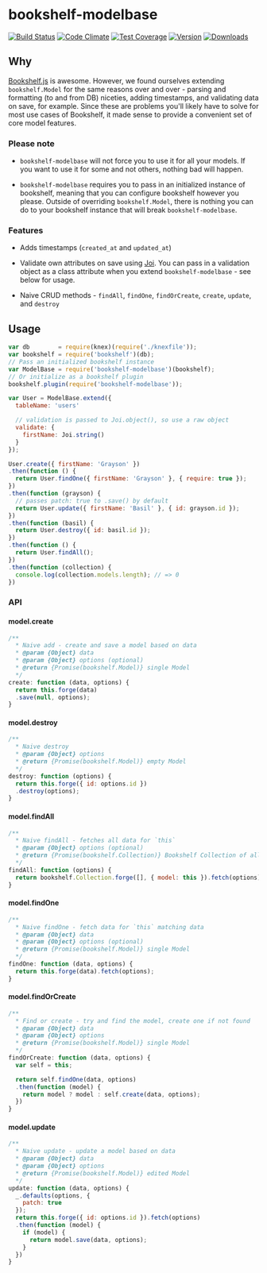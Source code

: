 # bookshelf-modelbase
[![Build Status](https://travis-ci.org/bsiddiqui/bookshelf-modelbase.svg?branch=master)](https://travis-ci.org/bsiddiqui/bookshelf-modelbase) [![Code Climate](https://codeclimate.com/github/bsiddiqui/bookshelf-modelbase/badges/gpa.svg)](https://codeclimate.com/github/bsiddiqui/bookshelf-modelbase) [![Test Coverage](https://codeclimate.com/github/bsiddiqui/bookshelf-modelbase/badges/coverage.svg)](https://codeclimate.com/github/bsiddiqui/bookshelf-modelbase) [![Version](https://badge.fury.io/js/bookshelf-modelbase.svg)](http://badge.fury.io/js/bookshelf-modelbase) [![Downloads](http://img.shields.io/npm/dm/bookshelf-modelbase.svg)](https://www.npmjs.com/package/bookshelf-modelbase)

## Why
[Bookshelf.js](https://github.com/tgriesser/bookshelf) is awesome. However,
we found ourselves extending `bookshelf.Model` for the same reasons over and
over - parsing and formatting (to and from DB) niceties, adding timestamps, and
validating data on save, for example. Since these are problems you'll likely
have to solve for most use cases of Bookshelf, it made sense to provide a
convenient set of core model features.

### Please note
* `bookshelf-modelbase` will not force you to use it for all your models.
If you want to use it for some and not others, nothing bad will happen.

* `bookshelf-modelbase` requires you to pass in an initialized instance
of bookshelf, meaning that you can configure bookshelf however you please.
Outside of overriding `bookshelf.Model`, there is nothing you can do to
your bookshelf instance that will break `bookshelf-modelbase`.

### Features
* Adds timestamps (`created_at` and `updated_at`)

* Validate own attributes on save using [Joi](https://github.com/hapijs/joi).
You can pass in a validation object as a class attribute when you extend
`bookshelf-modelbase` - see below for usage.

* Naive CRUD methods - `findAll`, `findOne`, `findOrCreate`, `create`, `update`, and `destroy`

## Usage
```javascript
var db        = require(knex)(require('./knexfile'));
var bookshelf = require('bookshelf')(db);
// Pass an initialized bookshelf instance
var ModelBase = require('bookshelf-modelbase')(bookshelf);
// Or initialize as a bookshelf plugin
bookshelf.plugin(require('bookshelf-modelbase'));

var User = ModelBase.extend({
  tableName: 'users'

  // validation is passed to Joi.object(), so use a raw object
  validate: {
    firstName: Joi.string()
  }
});

User.create({ firstName: 'Grayson' })
.then(function () {
  return User.findOne({ firstName: 'Grayson' }, { require: true });
})
.then(function (grayson) {
  // passes patch: true to .save() by default
  return User.update({ firstName: 'Basil' }, { id: grayson.id });
})
.then(function (basil) {
  return User.destroy({ id: basil.id });
})
.then(function () {
  return User.findAll();
})
.then(function (collection) {
  console.log(collection.models.length); // => 0
})

```

### API

#### model.create

```js
/**
  * Naive add - create and save a model based on data
  * @param {Object} data
  * @param {Object} options (optional)
  * @return {Promise(bookshelf.Model)} single Model
  */
create: function (data, options) {
  return this.forge(data)
  .save(null, options);
}
```

#### model.destroy

```js
/**
  * Naive destroy
  * @param {Object} options
  * @return {Promise(bookshelf.Model)} empty Model
  */
destroy: function (options) {
  return this.forge({ id: options.id })
  .destroy(options);
}
```

#### model.findAll

```javascript
/**
  * Naive findAll - fetches all data for `this`
  * @param {Object} options (optional)
  * @return {Promise(bookshelf.Collection)} Bookshelf Collection of all Models
  */
findAll: function (options) {
  return bookshelf.Collection.forge([], { model: this }).fetch(options);
}
```

#### model.findOne

```js
/**
  * Naive findOne - fetch data for `this` matching data
  * @param {Object} data
  * @param {Object} options (optional)
  * @return {Promise(bookshelf.Model)} single Model
  */
findOne: function (data, options) {
  return this.forge(data).fetch(options);
}
```

#### model.findOrCreate
```js
/**
  * Find or create - try and find the model, create one if not found
  * @param {Object} data
  * @param {Object} options
  * @return {Promise(bookshelf.Model)} single Model
  */
findOrCreate: function (data, options) {
  var self = this;

  return self.findOne(data, options)
  .then(function (model) {
    return model ? model : self.create(data, options);
  })
}
```

#### model.update

```js
/**
  * Naive update - update a model based on data
  * @param {Object} data
  * @param {Object} options
  * @return {Promise(bookshelf.Model)} edited Model
  */
update: function (data, options) {
  _.defaults(options, {
    patch: true
  });
  return this.forge({ id: options.id }).fetch(options)
  .then(function (model) {
    if (model) {
      return model.save(data, options);
    }
  })
}
```
